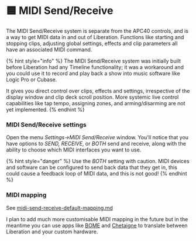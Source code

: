 # 🟦 MIDI Send/Receive

The MIDI Send/Receive system is separate from the APC40 controls, and is a way to get MIDI data in and out of Liberation. Functions like starting and stopping clips, adjusting global settings, effects and clip parameters all have an associated MIDI command.&#x20;

{% hint style="info" %}
The MIDI Send/Receive system was initially built before Liberation had any Timeline functionality; it was a workaround and you could use it to record and play back a show into music software like Logic Pro or Cubase.&#x20;

It gives you direct control over clips, effects and settings, irrespective of the display window and clip deck scroll position. More systemic live control capabilities like tap tempo, assigning zones, and arming/disarming are not yet implemented.&#x20;
{% endhint %}

### MIDI Send/Receive settings&#x20;

Open the menu _Settings->MIDI Send/Receive_ window. You'll notice that you have options to _SEND, RECEIVE,_ or _BOTH_ send and receive, along with the ability to choose which MIDI interfaces you want to use.&#x20;

{% hint style="danger" %}
Use the _BOTH_ setting with caution. MIDI devices and software can be configured to send back data that they get in, this could cause a feedback loop of MIDI data, and this is not good!&#x20;
{% endhint %}

### MIDI mapping

See [midi-send-receive-default-mapping.md](../reference/midi-send-receive-default-mapping.md "mention")

I plan to add much more customisable MIDI mapping in the future but in the meantime you can use apps like [BOME](https://www.bome.com/products/miditranslator) and [Chetaigne](http://benjamin.kuperberg.fr/chataigne/en) to translate between Liberation and your custom hardware.&#x20;

